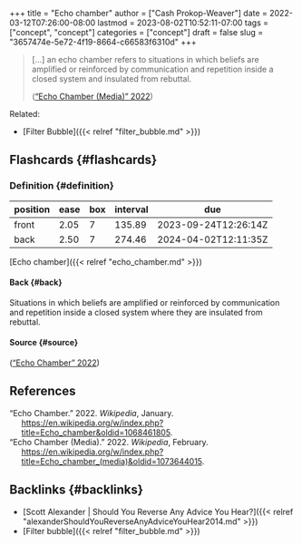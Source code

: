 +++
title = "Echo chamber"
author = ["Cash Prokop-Weaver"]
date = 2022-03-12T07:26:00-08:00
lastmod = 2023-08-02T10:52:11-07:00
tags = ["concept", "concept"]
categories = ["concept"]
draft = false
slug = "3657474e-5e72-4f19-8664-c66583f6310d"
+++

> [...] an echo chamber refers to situations in which beliefs are amplified or reinforced by communication and repetition inside a closed system and insulated from rebuttal.
>
> (<a href="#citeproc_bib_item_2">“Echo Chamber (Media)” 2022</a>)

Related:

-   [Filter Bubble]({{< relref "filter_bubble.md" >}})


## Flashcards {#flashcards}


### Definition {#definition}

| position | ease | box | interval | due                  |
|----------|------|-----|----------|----------------------|
| front    | 2.05 | 7   | 135.89   | 2023-09-24T12:26:14Z |
| back     | 2.50 | 7   | 274.46   | 2024-04-02T12:11:35Z |

[Echo chamber]({{< relref "echo_chamber.md" >}})


#### Back {#back}

Situations in which beliefs are amplified or reinforced by communication and repetition inside a closed system where they are insulated from rebuttal.


#### Source {#source}

(<a href="#citeproc_bib_item_1">“Echo Chamber” 2022</a>)

## References

<style>.csl-entry{text-indent: -1.5em; margin-left: 1.5em;}</style><div class="csl-bib-body">
  <div class="csl-entry"><a id="citeproc_bib_item_1"></a>“Echo Chamber.” 2022. <i>Wikipedia</i>, January. <a href="https://en.wikipedia.org/w/index.php?title=Echo_chamber&oldid=1068461805">https://en.wikipedia.org/w/index.php?title=Echo_chamber&#38;oldid=1068461805</a>.</div>
  <div class="csl-entry"><a id="citeproc_bib_item_2"></a>“Echo Chamber (Media).” 2022. <i>Wikipedia</i>, February. <a href="https://en.wikipedia.org/w/index.php?title=Echo_chamber_(media)&oldid=1073644015">https://en.wikipedia.org/w/index.php?title=Echo_chamber_(media)&#38;oldid=1073644015</a>.</div>
</div>


## Backlinks {#backlinks}

-   [Scott Alexander | Should You Reverse Any Advice You Hear?]({{< relref "alexanderShouldYouReverseAnyAdviceYouHear2014.md" >}})
-   [Filter bubble]({{< relref "filter_bubble.md" >}})
